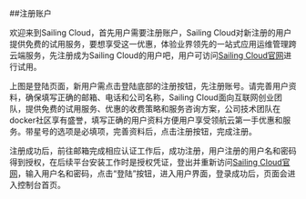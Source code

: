 ##注册账户


欢迎来到Sailing Cloud，首先用户需要注册账户，Sailing Cloud对新注册的用户提供免费的试用服务，要想享受这一优惠，体验业界领先的一站式应用运维管理跨云端服务，先注册成为Sailing Cloud的用户吧，用户可访问[Sailing Cloud官网](https://10.10.102.104:9000/)进行试用。




上图是登陆页面，新用户需点击登陆底部的注册按钮，先注册账号。请完善用户资料，确保填写正确的邮箱、电话和公司名称，Sailing Cloud面向互联网创业团队，提供免费的试用服务、优惠的收费策略和服务咨询方案，公司技术团队在docker社区享有盛誉，填写正确的用户资料方便用户享受领航云第一手优惠和服务。带星号的选项是必填项，完善资料后，点击注册按钮，完成注册。



注册成功后，前往邮箱完成相应认证工作后，成功注册，用户注册的用户名和密码得到授权，在后续平台安装工作时是授权凭证，登出并重新访问[Sailing Cloud官网](https://10.10.102.104:9000/)，输入用户名和密码，点击“登陆”按钮，进入用户界面，登录成功后，页面会进入控制台首页。
